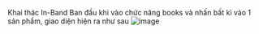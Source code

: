 Khai thác In-Band
Ban đầu khi vào chức năng books và nhấn bất kì vào 1 sản phẩm, giao diện hiện ra như sau
![image](https://github.com/user-attachments/assets/845f36c9-eceb-423f-9de9-bf39e910a093)
